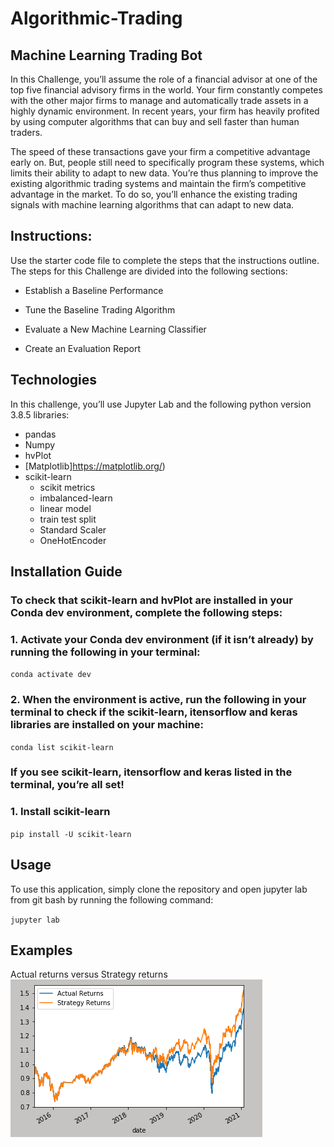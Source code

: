 # Algorithmic-Trading

## Machine Learning Trading Bot
In this Challenge, you’ll assume the role of a financial advisor at one of the top five financial advisory firms in the world. Your firm constantly competes with the other major firms to manage and automatically trade assets in a highly dynamic environment. In recent years, your firm has heavily profited by using computer algorithms that can buy and sell faster than human traders.

The speed of these transactions gave your firm a competitive advantage early on. But, people still need to specifically program these systems, which limits their ability to adapt to new data. You’re thus planning to improve the existing algorithmic trading systems and maintain the firm’s competitive advantage in the market. To do so, you’ll enhance the existing trading signals with machine learning algorithms that can adapt to new data.

## Instructions:
Use the starter code file to complete the steps that the instructions outline. The steps for this Challenge are divided into the following sections:

- Establish a Baseline Performance

- Tune the Baseline Trading Algorithm

- Evaluate a New Machine Learning Classifier

- Create an Evaluation Report

## Technologies
In this challenge, you’ll use Jupyter Lab and the following python version 3.8.5 libraries:

- pandas
- Numpy
- hvPlot
- [Matplotlib]https://matplotlib.org/)
- scikit-learn
   - scikit metrics
   - imbalanced-learn
   - linear model 
   - train test split
   - Standard Scaler
   - OneHotEncoder

## Installation Guide
### To check that scikit-learn and hvPlot are installed in your Conda dev environment, complete the following steps:
### 1. Activate your Conda dev environment (if it isn’t already) by running the following in your terminal:
`conda activate dev`

### 2. When the environment is active, run the following in your terminal to check if the scikit-learn, itensorflow and keras libraries are installed on your machine:
`conda list scikit-learn`

### If you see scikit-learn, itensorflow and keras listed in the terminal, you’re all set!
### 1. Install scikit-learn
`pip install -U scikit-learn`

## Usage
To use this application, simply clone the repository and open jupyter lab from git bash by running the following command:

`jupyter lab`

## Examples
Actual returns versus Strategy returns
![image](https://github.com/malika0410/Algorithmic-Trading/blob/main/images/returns.png)




